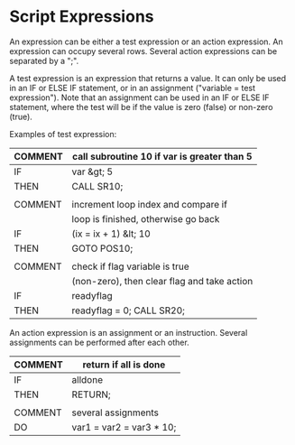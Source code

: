 # Script Expressions

An expression can be either a test expression or an action expression. An expression can occupy several rows. Several action expressions can be separated by a &quot;;&quot;.

A test expression is an expression that returns a value. It can only be used in an IF or ELSE IF statement, or in an assignment (&quot;variable = test expression&quot;). Note that an assignment can be used in an IF or ELSE IF statement, where the test will be if the value is zero (false) or non-zero (true).

Examples of test expression:

| COMMENT | call subroutine 10 if var is greater than 5 |
| ------- | ------------------------------------------- |
| IF      | var \&gt; 5                                 |
| THEN    | CALL SR10;                                  |
|         |                                             |
| COMMENT | increment loop index and compare if         |
|         | loop is finished, otherwise go back         |
| IF      | (ix = ix + 1) \&lt; 10                      |
| THEN    | GOTO POS10;                                 |
|         |                                             |
| COMMENT | check if flag variable is true              |
|         | (non-zero), then clear flag and take action |
| IF      | readyflag                                   |
| THEN    | readyflag = 0; CALL SR20;                   |

An action expression is an assignment or an instruction. Several assignments can be performed after each other.

| COMMENT | return if all is done     |
| ------- | ------------------------- |
| IF      | alldone                   |
| THEN    | RETURN;                   |
|         |                           |
| COMMENT | several assignments       |
| DO      | var1 = var2 = var3 \* 10; |
